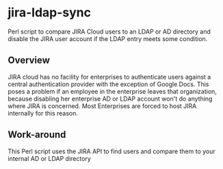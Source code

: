 # jira-ldap-sync
Perl script to compare JIRA Cloud users to an LDAP or AD directory and disable the JIRA user account if the LDAP entry meets some condition.

## Overview
JIRA cloud has no facility for enterprises to authenticate users against a central authentication provider with the exception of Google Docs. This poses a problem if an employee in the enterprise leaves that organization, because disabling her enterprise AD or LDAP account won't do anything where JIRA is concerned. Most Enterprises are forced to host JIRA internally for this reason.

## Work-around
This Perl script uses the JIRA API to find users and compare them to your internal AD or LDAP directory
